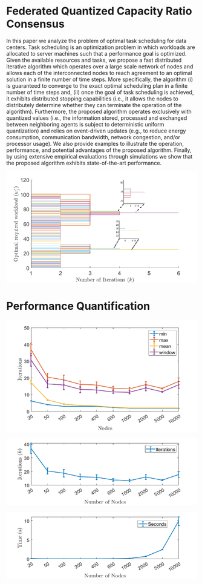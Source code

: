 # Federated Quantized Capacity Ratio Consensus

In this paper we analyze the problem of optimal task scheduling for data 
centers. Task scheduling is an optimization problem in which workloads are
allocated to server machines such that a performance goal is optimized.
Given the available resources and tasks, we propose a fast distributed
iterative algorithm which operates over a large scale network of nodes
and allows each of the interconnected nodes to reach agreement to an
optimal solution in a finite number of time steps. More specifically, the
algorithm (i) is guaranteed to converge to the exact optimal scheduling
plan in a finite number of time steps and, (ii) once the goal of task
scheduling is achieved, it exhibits distributed stopping capabilities
(i.e., it allows the nodes to distributely determine whether they
can terminate the operation of the algorithm). Furthermore, the proposed
algorithm operates exclusively with quantized values (i.e., the
information stored, processed and exchanged between neighboring agents is
subject to deterministic uniform quantization) and relies on event-driven
updates (e.g., to reduce energy consumption, communication bandwidth,
network congestion, and/or processor usage). We also provide examples to
illustrate the operation, performance, and potential advantages of the
proposed algorithm. Finally, by using extensive empirical evaluations
through simulations we show that the proposed algorithm exhibits
state-of-the-art performance. 

<!-- capacity consensus example run -->
<p align="center"">
  <img src="./assets/small-example-weights-with-split-and-sub.png" alt="network" width="600"/>
</p>

# Performance Quantification

<!-- capacity consensus example run -->
<p align="center"">
  <img src="./assets/converge-stats-n-10k-prepared.png" alt="network" width="600"/>
</p>

<!-- capacity consensus example run -->
<p align="center"">
  <img src="./assets/iterations-to-converge-n-10k-prepared.png" alt="network" width="600"/>
</p>

<p align="center"">
  <img src="./assets/time-to-converge-n-10k-prepared-vertical-fix.png" alt="network" width="600"/>
</p>
